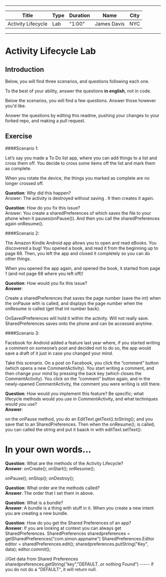 
---

| Title | Type | Duration | Name | City |
| --- | --- | --- | --- | --- |
| Activity Lifecycle | Lab | "1:00" | James Davis | NYC |

---  
# Activity Lifecycle Lab

## Introduction

Below, you will find three scenarios, and questions following each one.

To the best of your ability, answer the questions **in english**, not in code.

Below the scenarios, you will find a few questions. Answer those however you'd like.

Answer the questions by editing this readme, pushing your changes to your forked repo, and making a pull request.

## Exercise  


####Scenario 1:

Let’s say you made a To Do list app, where you can add things to a list and cross them off. You decide to cross some items off the list and mark them as complete.

When you rotate the device, the things you marked as complete are no longer crossed off.

**Question**: Why did this happen?
<br />Answer:
The activity is destroyed without saving . It then creates it again.

**Question**: How do you fix this issue?
<br />Answer:
You create a sharedPreferences of which saves the file to your phone when it pauses(onPause()). And then you call the sharedPreferences again onResume().


####Scenario 2:

The Amazon Kindle Android app allows you to open and read eBooks. You discovered a bug! You opened a book, and read it from the beginning up to page 68. Then, you left the app and closed it completely so you can do other things.

When you opened the app again, and opened the book, it started from page 1 (and not page 68 where you left off)!

**Question**: How would you fix this issue?
<br />**Answer**:

Create a sharedPreferences that saves the page number (save the int) when the onPause with is called, and displays the page number when the onResume is called (get that int number back).


OnSavedPreferences will hold it within the activity. Will not really save. SharedPreferences saves onto the phone and can be accessed anytime. 





####Scenario 3:

Facebook for Android added a feature last year where, if you started writing a comment on someone’s post and decided not to do so, the app would save a draft of it just in case you changed your mind.

Take this scenario. On a post on Facebook, you click the “comment” button (which opens a new CommentActivity). You start writing a comment, and then change your mind by pressing the back key (which closes the CommentActivity). You click on the “comment” button again, and in the newly-opened CommentActivity, the comment you were writing is still there.

**Question**: How would you implement this feature? Be specific; what lifecycle methods would you use in CommentActivity, and what techniques would you use?
<br />**Answer**:

on the onPause method, you do an EditText.getText().toString(); and you save that to an SharedPreferences. Then when the onResume(); is called, you can called the string and put it baack in with editText.setText():




In your own words…
==================

**Question**: What are the methods of the Activity Lifecycle?
<br />**Answer**: 
onCreate();
onStart();
onResume();

onPause();
onStop();
onDestroy();

**Question**: What order are the methods called?
<br />**Answer**: 
The order that I set them in above. 


**Question**: What is a bundle?
<br />**Answer**: 
A bundle is a thing with stuff in it. 
When you create a new intent you are creating a new bundle. 


**Question**: How do you get the Shared Preferences of an app?
<br />**Answer**:
If you are looking at context you can always get SharedPreferences.
SharedPreferences sharedpreferences = getSharedPreferences("com.simon.appname")
SharedPreferences.Editor editor = sharedPreferences.edit();
sharedpreferences.putString("Key", data);
editor.commit();


//Get data from Shared Preferences
sharedpreferences.getString("key","DEFAULT..or nothing Found")  ----- if you do not do a "DEFAULT", it will return null. 





